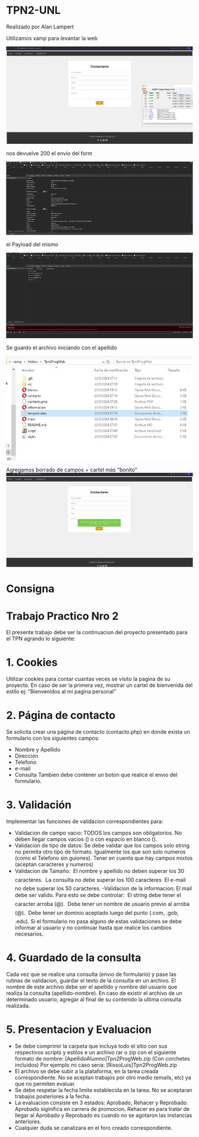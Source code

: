 # TPN2-UNL
Realizado por Alan Lampert

Utilizamos xamp para levantar la web

![Recomendaciones](/src/recomendaciones.png)

nos devuelve 200 el envio del form

![200 consulta](/src/200.jpg)

el Payload del mismo

![Payload](/src/payload.jpg)


Se guardo el archivo iniciando con el apellido

![Archivo](/src/archivos.jpg)

Agregamos borrado de campos + cartel más "bonito"
![Funciones](/src/funciones.png)


# Consigna

# Trabajo Practico Nro 2
El presente trabajo debe ser la continuacion del proyecto presentado para el TPN agrando lo siguiente:

# 1. Cookies
Utilizar cookies para contar cuantas veces se visito la pagina de su proyecto. En caso de ser la primera
vez, mostrar un cartel de bienvenida del estilo ej: ”Bienvenidos al mi pagina personal”

# 2. Página de contacto
Se solicita crear una página de contacto (contacto.php) en donde exista un formulario con los siguientes
campos:
- Nombre y Apellido
- Dirección
- Telefono
- e-mail
- Consulta
Tambien debe contener un boton que realice el envıo del formulario.

# 3. Validación
Implementar las funciones de validacion correspondientes para:
- Validacion de campo vacıo: TODOS los campos son obligatorios. No deben llegar campos vacios ()
o con espacio en blanco ().
- Validacion de tipo de datos: Se debe validar que los campos solo string no permita otro tipo de
formato. Igualmente los que son solo numeros (como el Telefono sin guiones). Tener en cuenta que hay
campos mixtos (aceptan caracteres y numeros)
- Validacion de Tamaño:
 El nombre y apellido no deben superar los 30 caracteres.
 La consulta no debe superar los 100 caracteres
 El e-mail no debe superar los 50 caracteres.
-Validacion de la informacion: El mail debe ser valido. Para esto se debe controlar:
 El string debe tener el caracter arroba (@).
 Debe tener un nombre de usuario previo al arroba (@).
 Debe tener un dominio aceptado luego del punto (.com, .gob, .edu).
Si el formulario no pasa alguno de estas validaciones se debe informar al usuario y no continuar hasta que
realice los cambios necesarios.

# 4. Guardado de la consulta
Cada vez que se realice una consulta (envıo de formulario) y pase las rutinas de validacion, guardar el
texto de la consulta en un archivo. El nombre de este archivo debe ser el apellido y nombre del usuario que
realiza la consulta (apellido-nombre).
En caso de existir el archivo de un determinado usuario, agregar al final de su contenido la ultima consulta
realizada.

# 5. Presentacion y Evaluacion
- Se debe comprimir la carpeta que incluya todo el sitio con sus respectivos scripts y estilos e un archivo
rar o zip con el siguiente formato de nombre:
[ApellidoAlumno]Tpn2ProgWeb.zip (Con corchetes incluidos)
Por ejemplo mi caso serıa:
[RissoLuis]Tpn2ProgWeb.zip
- El archivo se debe subir a la plataforma, en la tarea creada correspondiente. No se aceptan trabajos
por otro medio (emails, etc) ya que no permiten evaluar.
- Se debe respetar la fecha lımite establecida en la tarea. No se aceptaran trabajos posteriores a la fecha.
- La evaluacion consiste en 3 estados: Aprobado, Rehacer y Reprobado. Aprobado siginifica en carrera
de promocion. Rehacer es para tratar de llegar al Aprobado y Reprobado es cuando no se agotaron las
instancias anteriores.
- Cualquier duda se canalizara en el foro creado correspondiente.